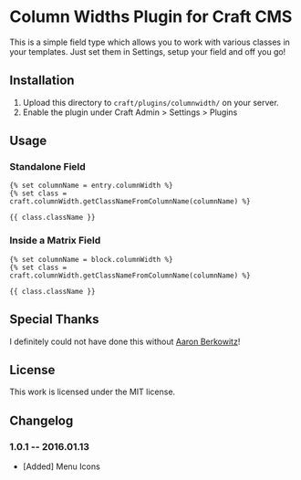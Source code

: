 # Column Widths Plugin for Craft CMS

This is a simple field type which allows you to work with various classes in your templates. Just set them in Settings, setup your field and off you go!

## Installation

1. Upload this directory to `craft/plugins/columnwidth/` on your server.
2. Enable the plugin under Craft Admin > Settings > Plugins

## Usage

### Standalone Field

```
{% set columnName = entry.columnWidth %}
{% set class = craft.columnWidth.getClassNameFromColumnName(columnName) %}
​
{{ class.className }} 
```

### Inside a Matrix Field

```
{% set columnName = block.columnWidth %}
{% set class = craft.columnWidth.getClassNameFromColumnName(columnName) %}
​
{{ class.className }} 
```

## Special Thanks

I definitely could not have done this without [Aaron Berkowitz](https://twitter.com/asberk)!

## License

This work is licensed under the MIT license.

## Changelog

### 1.0.1 -- 2016.01.13

* [Added] Menu Icons
